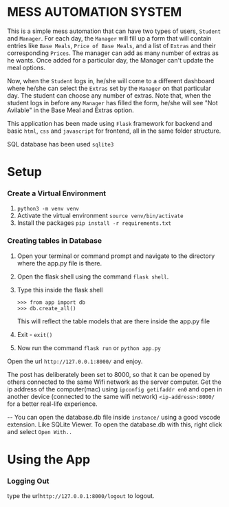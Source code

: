 # MESS AUTOMATION SYSTEM

This is a simple mess automation that can have two types of users, `Student` and `Manager`. For each day, the `Manager` will fill up a form that will contain entries like `Base Meals`, `Price of Base Meals`, and a list of `Extras` and their corresponding `Prices`. The manager can add as many number of extras as he wants. Once added for a particular day, the Manager can't update the meal options.

Now, when the `Student` logs in, he/she will come to a different dashboard where he/she can select the `Extras` set by the `Manager` on that particular day. The student can choose any number of extras. 
Note that, when the student logs in before any `Manager` has filled the form, he/she will see "Not Avilable" in the Base Meal and Extras option.

This application has been made using `Flask` framework for backend and basic `html`, `css` and `javascript` for frontend, all in the same folder structure. 

SQL database has been used `sqlite3`



# Setup

### Create a Virtual Environment

1. `python3 -m venv venv`
2. Activate the virtual environment
`source venv/bin/activate`
3. Install the packages
`pip install -r requirements.txt`


### Creating tables in Database

1. Open your terminal or command prompt and navigate to the directory where the app.py file is there.
2. Open the flask shell using the command `flask shell`.
3. Type this inside the flask shell
    ```
    >>> from app import db
    >>> db.create_all()
    ```
    This will reflect the table models that are there inside the app.py file

4. Exit - `exit()`

5. Now run the command `flask run` or `python app.py`

Open the url `http://127.0.0.1:8000/` and enjoy.

The post has deliberately been set to 8000, so that it can be opened by others connected to the same Wifi network as the server computer.
Get the ip address of the computer(mac) using `ipconfig getifaddr en0` and open in another device (connected to the same wifi network) `<ip-address>:8000/` for a better real-life experience. 


-- You can open the database.db file inside `instance/` using a good vscode extension. Like SQLite Viewer. To open the database.db with this, right click and select `Open With..`

# Using the App

### Logging Out
type the url`http://127.0.0.1:8000/logout` to logout.
